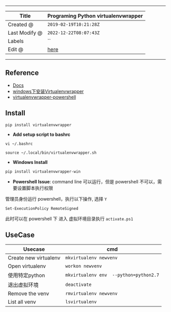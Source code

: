 -----

| Title         | Programing Python virtualenvwrapper                  |
| ------------- | ---------------------------------------------------- |
| Created @     | `2019-02-19T10:21:28Z`                               |
| Last Modify @ | `2022-12-22T08:07:43Z`                               |
| Labels        | \`\`                                                 |
| Edit @        | [here](https://github.com/junxnone/xwiki/issues/175) |

-----

## Reference

  - [Docs](https://virtualenvwrapper.readthedocs.io/en/latest/index.html)
  - [windows下安装Virtualenvwrapper](https://blog.csdn.net/a549416598/article/details/80881235)
  - [virtualenvwrapper-powershell](https://github.com/regisf/virtualenvwrapper-powershell)

## Install

    pip install virtualenvwrapper

  - **Add setup script to bashrc**

<!-- end list -->

    vi ~/.bashrc

    source ~/.local/bin/virtualenvwrapper.sh

  - **Windows Install**

<!-- end list -->

    pip install virtualenvwrapper-win

  - **Powershell Issue**: command line 可以运行，但是 powershell 不可以，需要设置脚本执行权限

管理员身份运行 powershell，执行以下操作, 选择 `Y`

    Set-ExecutionPolicy RemoteSigned

此时可以在 powershell 下 进入 虚拟环境目录执行 `activate.ps1`

## UseCase

| Usecase               | cmd                                    |
| --------------------- | -------------------------------------- |
| Create new virtualenv | `mkvirtualenv newvenv`                 |
| Open virtualenv       | `workon newvenv`                       |
| 使用特定python            | `mkvirtualenv env  --python=python2.7` |
| 退出虚拟环境                | `deactivate`                           |
| Remove the venv       | `rmvirtualenv newvenv`                 |
| List all venv         | `lsvirtualenv`                         |

